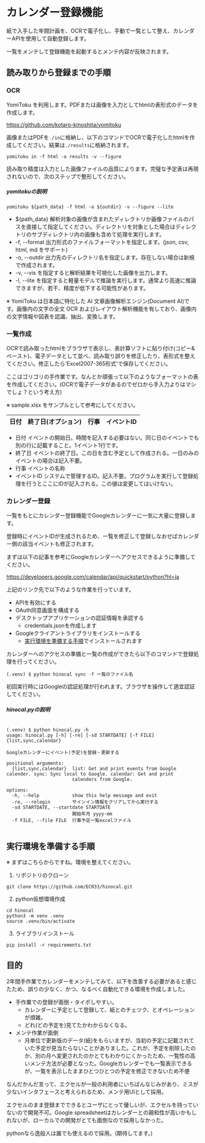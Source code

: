 # カレンダー登録機能

紙で入手した年間計画を、OCRで電子化し、手動で一覧として整え、カレンダーAPIを使用して自動登録します。

一覧をメンテして登録機能を起動するとメンテ内容が反映されます。

## 読み取りから登録までの手順

### OCR

YomiToku を利用します。PDFまたは画像を入力としてhtmlの表形式のデータを作成します。

https://github.com/kotaro-kinoshita/yomitoku

画像またはPDFを```./in```に格納し、以下のコマンドでOCRで電子化したhtmlを作成してください。結果は```./results```に格納されます。

```
yomitoku in -f html -o results -v --figure
```

読み取り精度は入力とした画像ファイルの品質によります。完璧な予定表は再現されないので、次のステップで整形してください。

##### yomitokuの説明

```
yomitoku ${path_data} -f html -o ${outdir} -v --figure --lite
```

- ${path_data} 解析対象の画像が含まれたディレクトリか画像ファイルのパスを直接して指定してください。ディレクトリを対象とした場合はディレクトリのサブディレクトリ内の画像も含めて処理を実行します。
- -f, --format 出力形式のファイルフォーマットを指定します。(json, csv, html, md をサポート)
- -o, --outdir 出力先のディレクトリ名を指定します。存在しない場合は新規で作成されます。
- -v, --vis を指定すると解析結果を可視化した画像を出力します。
- -l, --lite を指定すると軽量モデルで推論を実行します。通常より高速に推論できますが、若干、精度が低下する可能性があります。



※ YomiToku は日本語に特化した AI 文章画像解析エンジン(Document AI)です。画像内の文字の全文 OCR およびレイアウト解析機能を有しており、画像内の文字情報や図表を認識、抽出、変換します。

### 一覧作成

OCRで読み取ったhtmlをブラウザで表示し、表計算ソフトに貼り付け(コピー&ペースト)、電子データとして並べ、読み取り誤りを修正したり、表形式を整えてください。修正したら'Excel2007-365形式'で保存してください。

ここはゴリゴリの手作業です。なんとか頑張って以下のようなフォーマットの表を作成してください。(OCRで電子データがあるのでゼロから手入力よりはマシでしょ？という考え方)

※ sample.xlsx をサンプルとして参考にしてください。


| 日付 | 終了日(オプション) | 行事 | イベントID |
| ---- | ------------------ | ---- | ---------- |

- 日付
  イベントの開始日。時間を記入する必要はない。同じ日のイベントでも別の行に記載すること。1イベント1行です。
- 終了日
  イベントの終了日。この日を含む予定として作成される。一日のみのイベントの場合は記入不要。
- 行事
  イベントの名称
- イベントID
  システムで管理するID。記入不要。プログラムを実行して登録処理を行うとここにIDが記入される。この値は変更してはいけない。

### カレンダー登録

一覧をもとにカレンダー登録機能でGoogleカレンダーに一気に大量に登録します。

登録時にイベントIDが生成されるため、一覧を修正して登録しなおせばカレンダー側の該当イベントも修正されます。

まずは以下の記事を参考にGoogleカレンダーへアクセスできるように準備してください。

https://developers.google.com/calendar/api/quickstart/python?hl=ja

上記のリンク先で以下のような作業を行っています。

- APIを有効にする
- OAuth同意画面を構成する
- デスクトップアプリケーションの認証情報を承認する
  - credentials.jsonを作成します
- Googleクライアントライブラリをインストールする
  - [実行環境を準備する手順](#実行環境を準備する手順)でインストールされます


カレンダーへのアクセスの準備と一覧の作成ができたら以下のコマンドで登録処理を行ってください。

```
(.venv) $ python hinocal sync -f 一覧のファイル名
```

初回実行時にはGoogleの認証処理が行われます。ブラウザを操作して適宜認証してください。


##### hinocal.pyの説明

```

(.venv) $ python hinocal.py -h
usage: hinocal.py [-h] [-re] [-sd STARTDATE] [-f FILE] {list,sync,calendar}

Googleカレンダーにイベント(予定)を登録・更新する

positional arguments:
  {list,sync,calendar}  list: Get and print events from Google calender. sync: Sync local to Google. calendar: Get and print
                        calenders from Google.

options:
  -h, --help            show this help message and exit
  -re, --relogin        サインイン情報をクリアしてから実行する
  -sd STARTDATE, --startdate STARTDATE
                        開始年月 yyyy-mm
  -f FILE, --file FILE  行事予定一覧excelファイル


```

## 実行環境を準備する手順

※ まずはこちらからですね。環境を整えてください。

1. リポジトリのクローン

```
git clone https://github.com/ECR33/hinocal.git
```

2. python仮想環境作成

```
cd hinocal
python3 -m venv .venv
source .venv/bin/activate
```

3. ライブラリインストール

```
pip install -r requirements.txt
```

## 目的

2年間手作業でカレンダーをメンテしてみて、以下を改善する必要があると感じたため、誤りの少なく、かつ、なるべく自動化できる環境を作成しました。

- 手作業での登録が面倒・タイポしやすい。
  - カレンダーに予定として登録して、紙とのチェツク、とオペレーションが煩雑。
  - どれ(どの予定を)見てたかわからなくなる。
- メンテ作業が面倒
  - 月単位で更新版のデータ(紙)をもらいますが、当初の予定に記載されていた予定が見当たらないことがありました。これが、予定を削除したのか、別の月へ変更されたのかとてもわかりにくかったため、一覧性の高いメンテ方法が必要となった。Googleカレンダーでも一覧表示できるが、一覧を表示したままひとつひとつの予定を修正できないため不便

なんだかんだ言って、エクセルが一般の利用者にいちばんなじみがあり、ミスが少ないインタフェースと考えられるため、メンテ用UIとして採用。

エクセルのまま登録までできるとユーザにとって優しいが、エクセルを持っていないので開発不可。Google spreadsheetはカレンダーとの親和性が高いかもしれないが、ローカルでの開発がとても面倒なので採用しなかった。

pythonなら逸般人は誰でも使えるので採用。(期待してます。)
